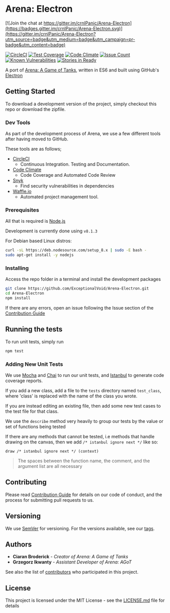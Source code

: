# Arena: Electron

[![Join the chat at https://gitter.im/crnlPanic/Arena-Electron](https://badges.gitter.im/crnlPanic/Arena-Electron.svg)](https://gitter.im/crnlPanic/Arena-Electron?utm_source=badge&utm_medium=badge&utm_campaign=pr-badge&utm_content=badge)

[![CircleCI](https://img.shields.io/circleci/project/github/crnlPanic/Arena-Electron/master.svg)](https://circleci.com/gh/crnlPanic/Arena-Electron/tree/master)
[![Test Coverage](https://codeclimate.com/github/crnlPanic/Arena-Electron/badges/coverage.svg)](https://codeclimate.com/github/crnlPanic/Arena-Electron/coverage)
[![Code Climate](https://codeclimate.com/github/crnlPanic/Arena-Electron/badges/gpa.svg)](https://codeclimate.com/github/crnlPanic/Arena-Electron)
[![Issue Count](https://codeclimate.com/github/crnlPanic/Arena-Electron/badges/issue_count.svg)](https://codeclimate.com/github/crnlPanic/Arena-Electron)
[![Known Vulnerabilities](https://snyk.io/test/github/crnlpanic/arena-electron/badge.svg)](https://snyk.io/test/github/crnlpanic/arena-electron)
[![Stories in Ready](https://badge.waffle.io/crnlPanic/Arena-Electron.svg?label=ready&title=Ready)](http://waffle.io/crnlPanic/Arena-Electron)

A port of [Arena: A Game of Tanks](https://github.com/ExceptionalVoid/Arena), written in ES6 and built using GitHub's [Electron](https://electron.atom.io/)

## Getting Started

To download a development version of the project, simply checkout this repo or download the zipfile.

### Dev Tools

As part of the development process of Arena, we use a few different tools after having moved to GitHub.

These tools are as follows;

- [CircleCI](https://circleci.com/gh/crnlPanic/Arena-Electron/tree/master)
  - Continuous Integration. Testing and Documentation.
- [Code Climate](https://codeclimate.com/github/crnlPanic/Arena-Electron)
  - Code Coverage and Automated Code Review
- [Snyk](https://snyk.io/test/github/crnlpanic/arena-electron)
  - Find security vulnerabilities in dependencies
- [Waffle.io](http://waffle.io/crnlPanic/Arena-Electron)
  - Automated project management tool.

### Prerequisites

All that is required is [Node.js](https://nodejs.org/en/download/)

Development is currently done using `v8.1.3`

For Debian based Linux distros:

```bash
curl -sL https://deb.nodesource.com/setup_8.x | sudo -E bash -
sudo apt-get install -y nodejs
```

### Installing

Access the repo folder in a terminal and install the development packages

```bash
git clone https://github.com/ExceptionalVoid/Arena-Electron.git
cd Arena-Electron
npm install
```

If there are any errors, open an issue following the Issue section of the [Contribution Guide](CONTRIBUTING.md)

## Running the tests

To run unit tests, simply run

```bash
npm test
```

### Adding New Unit Tests

We use [Mocha](https://mochajs.org/) and [Chai](http://chaijs.com/) to run our unit tests, and [Istanbul](https://github.com/gotwarlost/istanbul) to generate code coverage reports.

If you add a new class, add a file to the `tests` directory named `test_class`, where 'class' is replaced with the name of the class you wrote.

If you are instead editing an existing file, then add some new test cases to the test file for that class.

We use the `describe` method very heavily to group our tests by the value or set of functions being tested

If there are any methods that cannot be tested, i.e methods that handle drawing on the canvas, then we add `/* istanbul ignore next */` like so:
```
draw /* istanbul ignore next */ (context)
```

> The spaces between the function name, the comment, and the argument list are all necessary

## Contributing

Please read [Contribution Guide](CONTRIBUTING.md) for details on our code of conduct, and the process for submitting pull requests to us.

## Versioning

We use [SemVer](http://semver.org/) for versioning. For the versions available, see our [tags](https://github.com/crnlPanic/Arena-Electron/tags).

## Authors

* **Ciaran Broderick** - *Creator of Arena: A Game of Tanks*
* **Grzegorz Ikwanty** - *Assistant Developer of Arena: AGoT*

See also the list of [contributors](https://github.com/crnlPanic/Arena-Electron/contributors) who participated in this project.

## License

This project is licensed under the MIT License - see the [LICENSE.md](LICENSE.md) file for details
